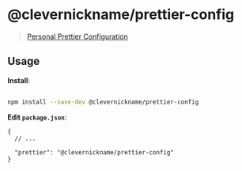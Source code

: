 # @clevernickname/prettier-config

> [Personal Prettier Configuration](https://prettier.io/docs/en/configuration.html)

## Usage

**Install**:

```bash

npm install --save-dev @clevernickname/prettier-config

```

**Edit `package.json`**:

```jsonc
{
  // ...

  "prettier": "@clevernickname/prettier-config"
}
```
